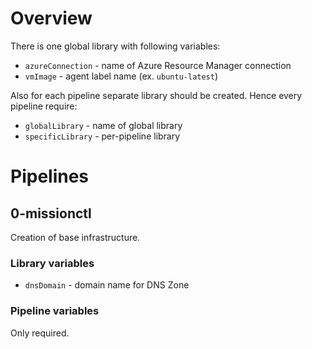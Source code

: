 # Overview

There is one global library with following variables:

- `azureConnection` - name of Azure Resource Manager connection
- `vmImage` - agent label name (ex. `ubuntu-latest`)

Also for each pipeline separate library should be created. Hence every pipeline require:

- `globalLibrary` - name of global library
- `specificLibrary` - per-pipeline library

# Pipelines

## 0-missionctl

Creation of base infrastructure.

### Library variables

- `dnsDomain` - domain name for DNS Zone

### Pipeline variables

Only required.
